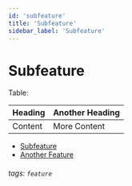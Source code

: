 ```yaml
---
id: 'subfeature'
title: 'Subfeature'
sidebar_label: 'Subfeature'
---
```


# Subfeature

Table:

| Heading | Another Heading |
| ----- | ----- |
| Content | More Content |

* [Subfeature](/feature/feature)
* [Another Feature](/feature/feature_two)

###### tags: `feature`
